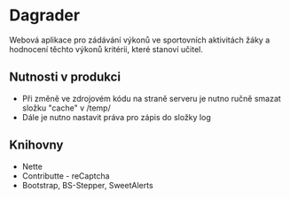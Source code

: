 # Dagrader

Webová aplikace pro zádávání výkonů ve sportovních aktivitách žáky a hodnocení těchto výkonů kritérii, které stanoví učitel.

## Nutnosti v produkci

- Při změně ve zdrojovém kódu na straně serveru je nutno ručně smazat složku "cache" v /temp/
- Dále je nutno nastavit práva pro zápis do složky log

## Knihovny

- Nette
- Contributte - reCaptcha
- Bootstrap, BS-Stepper, SweetAlerts
